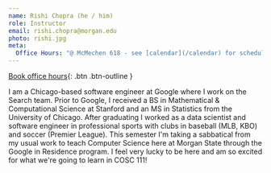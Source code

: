 ```yaml
---
name: Rishi Chopra (he / him)
role: Instructor
email: rishi.chopra@morgan.edu
photo: rishi.jpg
meta:
  Office Hours: "@ McMechen 618 - see [calendar](/calendar) for schedule."
---
```


[Book office hours](https://calendar.app.google/G8jAefHedn5NPzfi7){: .btn .btn-outline }

I am a Chicago-based software engineer at Google where I work on the Search team. Prior to Google, I received a BS in Mathematical & Computational Science at Stanford and an MS in Statistics from the University of Chicago. After graduating I worked as a data scientist and software engineer in professional sports with clubs in baseball (MLB, KBO) and soccer (Premier League). This semester I'm taking a sabbatical from my usual work to teach Computer Science here at Morgan State through the Google in Residence program. I feel very lucky to be here and am so excited for what we're going to learn in COSC 111!
